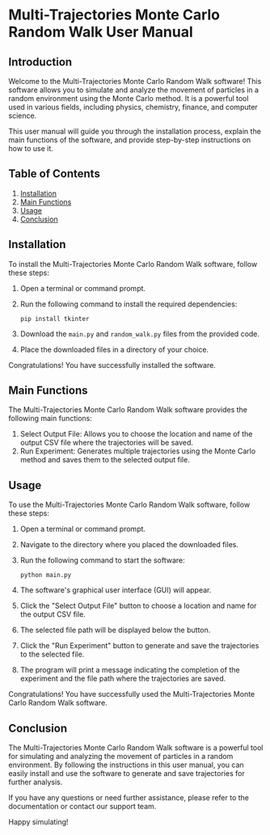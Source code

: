 # Multi-Trajectories Monte Carlo Random Walk User Manual

## Introduction

Welcome to the Multi-Trajectories Monte Carlo Random Walk software! This software allows you to simulate and analyze the movement of particles in a random environment using the Monte Carlo method. It is a powerful tool used in various fields, including physics, chemistry, finance, and computer science.

This user manual will guide you through the installation process, explain the main functions of the software, and provide step-by-step instructions on how to use it.

## Table of Contents

1. [Installation](#installation)
2. [Main Functions](#main-functions)
3. [Usage](#usage)
4. [Conclusion](#conclusion)

## Installation

To install the Multi-Trajectories Monte Carlo Random Walk software, follow these steps:

1. Open a terminal or command prompt.
2. Run the following command to install the required dependencies:

   ```shell
   pip install tkinter
   ```

3. Download the `main.py` and `random_walk.py` files from the provided code.
4. Place the downloaded files in a directory of your choice.

Congratulations! You have successfully installed the software.

## Main Functions

The Multi-Trajectories Monte Carlo Random Walk software provides the following main functions:

1. Select Output File: Allows you to choose the location and name of the output CSV file where the trajectories will be saved.
2. Run Experiment: Generates multiple trajectories using the Monte Carlo method and saves them to the selected output file.

## Usage

To use the Multi-Trajectories Monte Carlo Random Walk software, follow these steps:

1. Open a terminal or command prompt.
2. Navigate to the directory where you placed the downloaded files.
3. Run the following command to start the software:

   ```shell
   python main.py
   ```

4. The software's graphical user interface (GUI) will appear.
5. Click the "Select Output File" button to choose a location and name for the output CSV file.
6. The selected file path will be displayed below the button.
7. Click the "Run Experiment" button to generate and save the trajectories to the selected file.
8. The program will print a message indicating the completion of the experiment and the file path where the trajectories are saved.

Congratulations! You have successfully used the Multi-Trajectories Monte Carlo Random Walk software.

## Conclusion

The Multi-Trajectories Monte Carlo Random Walk software is a powerful tool for simulating and analyzing the movement of particles in a random environment. By following the instructions in this user manual, you can easily install and use the software to generate and save trajectories for further analysis.

If you have any questions or need further assistance, please refer to the documentation or contact our support team.

Happy simulating!